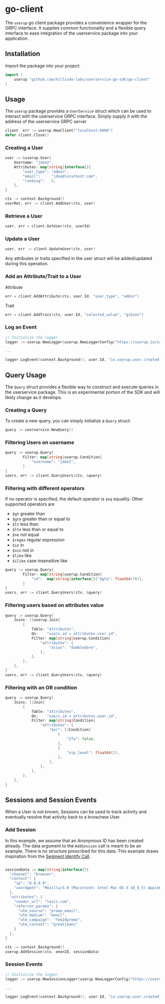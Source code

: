 # go-client

The `userup` go client package provides a convenience wrapper for the GRPC interface. It supplies common functionality and a flexible query interface to ease integration of the userservice package into your application.

## Installation

Import the package into your project:
```go
import (
    userup "github.com/hillside-labs/userservice-go-sdk/go-client"
)
```

## Usage

The `userup` package provides a `UserService` struct which can be used to interact with the userservice GRPC interface.
Simply supply it with the address of the userservice GRPC server

```go
client, err := userup.NewClient("localhost:9000")
defer client.Close()
```

### Creating a User

```go
user := &userup.User{
    Username: "jdoe2",
    Attributes: map[string]interface{}{
        "user_type": "admin",
        "email":     "jdoe@localhost.com",
        "ranking":   5,
    },
}

ctx := context.Background()
userRet, err := client.AddUser(ctx, user)
```

### Retrieve a User

```go
user, err = client.GetUser(ctx, userId)
```

### Update a User

```go
user, err := client.UpdateUser(ctx, user)
```
Any attributes or traits specified in the user struct will be added/updated during this operation.

### Add an Attribute/Trait to a User

Attribute
```go
err = client.AddAttribute(ctx, user.Id, "user_type", "admin")
```

Trait
```go
err = client.AddTrait(ctx, user.Id, "selected_value", "gibson")
```

### Log an Event

```go
// Initialize the logger
logger := userup.NewLogger(userup.NewLoggerConfig("https://userup.io/sample-client", client))

...

logger.LogEvent(context.Background(), user.Id, "io.userup.user.created", "user", strconv.FormatUint(user.Id, 10), user)
```

## Query Usage

The `Query` struct provides a flexible way to construct and execute queries in the userservice package. This is an experimental portion of the SDK and will likely change as it develops.

### Creating a Query

To create a new query, you can simply initialize a `Query` struct:

```go
query := userservice.NewQuery()
```

### Filtering Users on username
```go
query := userup.Query{
		Filter: map[string]userup.Condition{
			"username": "jdoe2",
		}
}
users, err := client.QueryUsers(ctx, &query)
```


### Filtering with different operators

If no operator is specified, the default operator is `$eq` equality. Other supported operators are
* `$gt` greater than
* `$gte` greater than or equal to
* `$lt` less than
* `$lte` less than or equal to
* `$ne` not equal
* `$regex` regular expression
* `$in` in
* `$nin` not in
* `$like` like
* `$ilike` case insensitive like

```go
query := userup.Query{
		Filter: map[string]userup.Condition{
			"id":  map[string]interface{}{"$gte": float64(70)},
		}
}
users, err := client.QueryUsers(ctx, &query)
```

### Filtering users based on attributes value

```go
query := userup.Query{
    Joins: []userup.Join{
        {
            Table: "attributes",
            On:    "users.id = attributes.user_id",
            Filter: map[string]userup.Condition{
                "attributes": {
                    "alias": "dumbledore",
                },
            },
        },
    },
}
users, err := client.QueryUsers(ctx, &query)
```

### Filtering with an OR condition

```go
query := userup.Query{
    Joins: []Join{
        {
            Table: "attributes",
            On:    "users.id = attributes.user_id",
            Filter: map[string]Condition{
                "attributes": {
                    "$or": []Condition{
                        {
                            "2fa": false,
                        },
                        {
                            "vip_level": float64(2),
                        },
                    },
                },
            },
        },
    },
}
```

## Sessions and Session Events

When a User is not known, Sessions can be used to track activity and eventually resolve that activity back to a know/new User.

### Add Session

In this example, we assume that an Anonymous ID has been created already. The data argument to the `AddSession` call is meant to be an example. There is no structure prescribed for this data. This example draws inspiration from the [Segment Identify Call](https://segment.com/docs/connections/spec/identify/).

```go

sessionData := map[string]interface{}{
  "channel": "browser",
  "context": {
    "ip": "8.8.8.8",
    "userAgent": "Mozilla/5.0 (Macintosh; Intel Mac OS X 10_9_5) AppleWebKit/537.36 (KHTML, like Gecko) Chrome/40.0.2214.115 Safari/537.36"
  },
  "attributes": {
    "vendor_url": "levis.com",
    "referrer_params": {
	  "utm_source": "promo_email",
	  "utm_medium": "email",
	  "utm_campaign": "feb24promo",
	  "utm_content": "greatjeans"
	}
  },
}

ctx := context.Background()
userup.AddSession(ctx, anonID, sessionData)
```


### Session Events

```go
// Initialize the logger
logger := userup.NewSessionLogger(userup.NewLoggerConfig("https://userup.io/sample-client", client))

...

logger.LogEvent(context.Background(), user.Id, "io.userup.user.created", "user", strconv.FormatUint(user.Id, 10), user)
```
